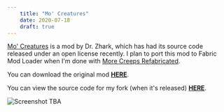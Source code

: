 ```yaml
---
    title: "Mo' Creatures"
    date: 2020-07-18
    draft: true
---
```


[Mo' Creatures](https://www.mocreatures.org/) is a mod by Dr. Zhark,
which has had its source code released under an open license recently.
I plan to port this mod to Fabric Mod Loader when I'm done with
[More Creeps Refabricated](../morecreeps).

You can download the original mod **[HERE](https://www.curseforge.com/minecraft/mc-mods/mo-creatures/download/2628698)**.

You can view the source code for my fork (when it's released) **[HERE](https://github.com/halotroop2288/Mo-Creatures)**.

![Screenshot TBA](../../images/ComingSoon.png)